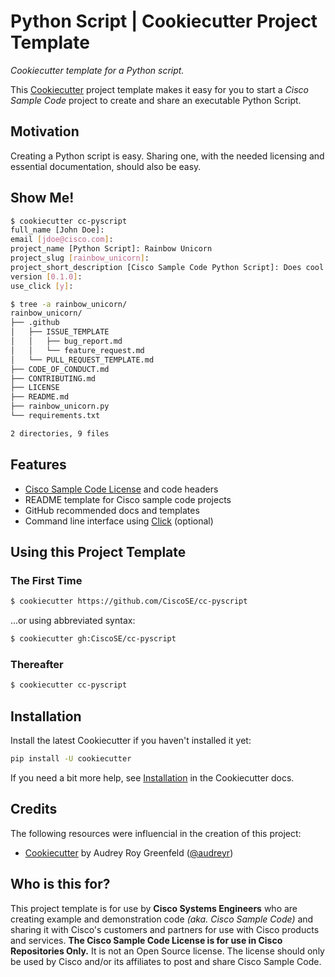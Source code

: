 # Python Script | Cookiecutter Project Template

*Cookiecutter template for a Python script.*

This [Cookiecutter] project template makes it easy for you to start a *Cisco Sample Code* project to create and share an executable Python Script.

## Motivation

Creating a Python script is easy. Sharing one, with the needed licensing and essential documentation, should also be easy.

## Show Me!

```bash
$ cookiecutter cc-pyscript
full_name [John Doe]:
email [jdoe@cisco.com]:
project_name [Python Script]: Rainbow Unicorn
project_slug [rainbow_unicorn]:
project_short_description [Cisco Sample Code Python Script]: Does cool stuff
version [0.1.0]:
use_click [y]:

$ tree -a rainbow_unicorn/
rainbow_unicorn/
├── .github
│   ├── ISSUE_TEMPLATE
│   │   ├── bug_report.md
│   │   └── feature_request.md
│   └── PULL_REQUEST_TEMPLATE.md
├── CODE_OF_CONDUCT.md
├── CONTRIBUTING.md
├── LICENSE
├── README.md
├── rainbow_unicorn.py
└── requirements.txt

2 directories, 9 files
```

## Features

- [Cisco Sample Code License][CiscoSampleCodeLicense] and code headers
- README template for Cisco sample code projects
- GitHub recommended docs and templates
- Command line interface using [Click] (optional)

## Using this Project Template

### The First Time

```bash
$ cookiecutter https://github.com/CiscoSE/cc-pyscript
```

...or using abbreviated syntax:

```bash
$ cookiecutter gh:CiscoSE/cc-pyscript
```

### Thereafter

```bash
$ cookiecutter cc-pyscript
```

## Installation

Install the latest Cookiecutter if you haven't installed it yet:

```bash
pip install -U cookiecutter
```

If you need a bit more help, see [Installation][CookiecutterInstallation] in the Cookiecutter docs.

## Credits

The following resources were influencial in the creation of this project:

- [Cookiecutter] by Audrey Roy Greenfeld ([@audreyr](https://github.com/audreyr))

## Who is this for?

This project template is for use by **Cisco Systems Engineers** who are creating example and demonstration code *(aka. Cisco Sample Code)* and sharing it with Cisco's customers and partners for use with Cisco products and services.  **The Cisco Sample Code License is for use in Cisco Repositories Only.**  It is not an Open Source license. The license should only be used by Cisco and/or its affiliates to post and share Cisco Sample Code.

[CiscoSampleCodeLicense]: ./LICENSE
[Click]: https://click.palletsprojects.com
[CookiecutterInstallation]: https://cookiecutter.readthedocs.io/en/latest/installation.html
[Cookiecutter]: https://github.com/audreyr/cookiecutter
